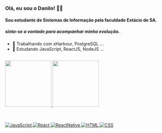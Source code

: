 ##

### Olá, eu sou o Danilo! 👋🐉
#### Sou estudante de Sistemas de Informação pela faculdade Estácio de SA.
##### sinta-se a vontade para acompanhar minha evolução.
- 🔭 Trabalhando com xHarbour, PostgreSQL ...
- 🌱 Estudando JavaScript, ReactJS, NodeJS ...
##

<div>
  <a href="https://github.com/Demanuel001">
  <img height="150em" src="https://github-readme-stats.vercel.app/api?username=Demanuel001&show_icons=true&theme=dracula&include_all_commits=true&count_private=true"/>
  <img height="150em" src="https://github-readme-stats.vercel.app/api/top-langs/?username=Demanuel001&layout=compact&langs_count=7&theme=dracula"/>
</div>

 ## 
  
<div style="display: inline_block"><br>
  <img align="center" alt="JavaScript" src="https://img.shields.io/badge/JavaScript-F7DF1E?style=for-the-badge&logo=javascript&logoColor=black">
  <img align="center" alt="React" src="https://img.shields.io/badge/React-20232A?style=for-the-badge&logo=react&logoColor=61DAFB">
  <img align="center" alt="ReactNative" src="https://img.shields.io/badge/React_Native-20232A?style=for-the-badge&logo=react&logoColor=61DAFB">
  <img align="center" alt="HTML" src="https://img.shields.io/badge/HTML5-E34F26?style=for-the-badge&logo=html5&logoColor=white">
  <img align="center" alt="CSS" src="https://img.shields.io/badge/CSS3-1572B6?style=for-the-badge&logo=css3&logoColor=white">
</div>
  
  ##
